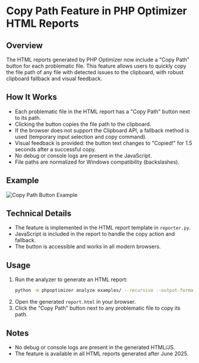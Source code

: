 # Copy Path Feature in PHP Optimizer HTML Reports

## Overview

The HTML reports generated by PHP Optimizer now include a "Copy Path" button for each problematic file. This feature allows users to quickly copy the file path of any file with detected issues to the clipboard, with robust clipboard fallback and visual feedback.

## How It Works

- Each problematic file in the HTML report has a "Copy Path" button next to its path.
- Clicking the button copies the file path to the clipboard.
- If the browser does not support the Clipboard API, a fallback method is used (temporary input selection and copy command).
- Visual feedback is provided: the button text changes to "Copied!" for 1.5 seconds after a successful copy.
- No debug or console logs are present in the JavaScript.
- File paths are normalized for Windows compatibility (backslashes).

## Example

![Copy Path Button Example](copy_path_example.png)

## Technical Details

- The feature is implemented in the HTML report template in `reporter.py`.
- JavaScript is included in the report to handle the copy action and fallback.
- The button is accessible and works in all modern browsers.

## Usage

1. Run the analyzer to generate an HTML report:
   ```sh
   python -m phpoptimizer analyze examples/ --recursive --output-format html --output report.html
   ```
2. Open the generated `report.html` in your browser.
3. Click the "Copy Path" button next to any problematic file to copy its path.

## Notes
- No debug or console logs are present in the generated HTML/JS.
- The feature is available in all HTML reports generated after June 2025.
